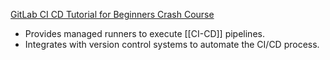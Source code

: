 [GitLab CI CD Tutorial for Beginners Crash Course](https://www.youtube.com/watch?v=qP8kir2GUgo)

  - Provides managed runners to execute [[CI-CD]] pipelines.
  - Integrates with version control systems to automate the CI/CD process.


